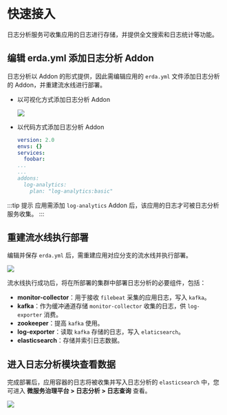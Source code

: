 # 快速接入

日志分析服务可收集应用的日志进行存储，并提供全文搜索和日志统计等功能。

## 编辑 erda.yml 添加日志分析 Addon

日志分析以 Addon 的形式提供，因此需编辑应用的 `erda.yml` 文件添加日志分析的 Addon，并重建流水线进行部署。

* 以可视化方式添加日志分析 Addon

  ![](https://terminus-paas.oss-cn-hangzhou.aliyuncs.com/paas-doc/2021/08/18/92c30d23-243e-442a-93af-9fc234e36c13.png)

* 以代码方式添加日志分析 Addon

  ```yaml
  version: 2.0
  envs: {}
  services:
    foobar:
  ...
  ...
  addons:
    log-analytics:
      plan: "log-analytics:basic"
  ```

:::tip 提示
应用需添加 `log-analytics` Addon 后，该应用的日志才可被日志分析服务收集。
:::

## 重建流水线执行部署

编辑并保存 `erda.yml` 后，需重建应用对应分支的流水线并执行部署。

![](https://terminus-paas.oss-cn-hangzhou.aliyuncs.com/paas-doc/2021/08/18/49d71878-5d1d-4c50-923d-b43d43b3ef0f.png)

流水线执行成功后，将在所部署的集群中部署日志分析的必要组件，包括：

- **monitor-collector**：用于接收 `filebeat` 采集的应用日志，写入 `kafka`。
- **kafka**：作为缓冲通道存储 `monitor-collector` 收集的日志，供 `log-exporter` 消费。
- **zookeeper**：提高 `kafka` 使用。
- **log-exporter**：读取 `kafka` 存储的日志，写入 `elaticsearch`。
- **elasticsearch**：存储并索引日志数据。

## 进入日志分析模块查看数据

完成部署后，应用容器的日志将被收集并写入日志分析的 `elasticsearch` 中，您可进入 **微服务治理平台 > 日志分析 > 日志查询** 查看。

![](https://terminus-paas.oss-cn-hangzhou.aliyuncs.com/paas-doc/2021/08/18/1b02f752-a542-4dfe-b7c7-c212449a8a0c.png)

